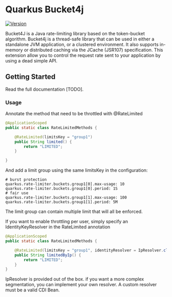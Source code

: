 # Quarkus Bucket4j

[![Version](https://img.shields.io/maven-central/v/io.quarkiverse.bucket4j/quarkus-bucket4j?logo=apache-maven&style=flat-square)](https://search.maven.org/artifact/io.quarkiverse.bucket4j/quarkus-bucket4j)

Bucket4J is a Java rate-limiting library based on the token-bucket algorithm. Bucket4j is a thread-safe library that can be used in either a standalone JVM application, or a clustered environment. It also supports in-memory or distributed caching via the JCache (JSR107) specification.
This extension allow you to control the request rate sent to your application by using a dead simple API.

## Getting Started

Read the full documentation [TODO].

### Usage

Annotate the method that need to be throttled with @RateLimited

``` java
@ApplicationScoped
public static class RateLimitedMethods {

    @RateLimited(limitsKey = "group1")
    public String limited() {
        return "LIMITED";
    }

}
```

And add a limit group using the same limitsKey in the configuration:

``` properties
# burst protection
quarkus.rate-limiter.buckets.group1[0].max-usage: 10
quarkus.rate-limiter.buckets.group1[0].period: 1S
# fair use
quarkus.rate-limiter.buckets.group1[1].max-usage: 100
quarkus.rate-limiter.buckets.group1[1].period: 5M
```

The limit group can contain multiple limit that will all be enforced.

If you want to enable throttling per user, simply specify an IdentityKeyResolver in the RateLimited annotation

``` java
@ApplicationScoped
public static class RateLimitedMethods {

    @RateLimited(limitsKey = "group1", identityResolver = IpResolver.class)
    public String limitedByIp() {
        return "LIMITED";
    }
}
```

IpResolver is provided out of the box. if you want a more complex segmentation, you can implement your own resolver.
A custom resolver must be a valid CDI Bean.
